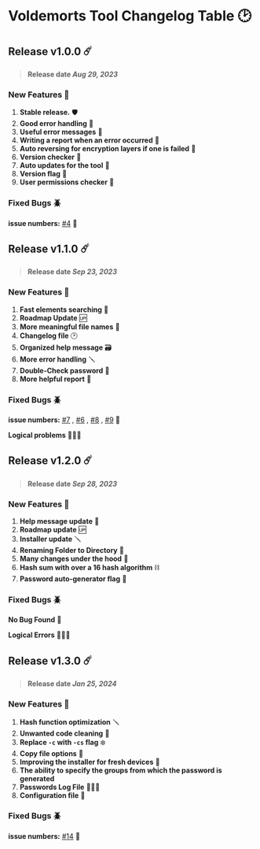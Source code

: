 <!--
 Copyright (c) 2023 Muhammed Alkohawaldeh
 
 This software is released under the MIT License.
 https://opensource.org/licenses/MIT
-->
# Voldemorts Tool Changelog Table 🕑

## Release v1.0.0 ☄️
> **Release date _Aug 29, 2023_**
### New Features 🌟

1. **Stable release.**  🛡
2. **Good error handling** 💫
3. **Useful error messages** 💪
4. **Writing a report when an error occurred** 📃
5. **Auto reversing for encryption layers if one is failed** 🧠
6. **Version checker** 👀
7. **Auto updates for the tool** 🤖
8. **Version flag** 🚩
9. **User permissions checker** 👾

### Fixed Bugs 🪲
**issue numbers:** [#4](https://github.com/MASTAR-LAST/Voldemorts/issues/4) 📍


## Release v1.1.0 ☄️
> **Release date _Sep 23, 2023_**
### New Features 🌟

1. **Fast elements searching** 👀
2. **Roadmap Update** 🆙
3. **More meaningful file names** 💬
4. **Changelog file** 🕑
5. **Organized help message** 🗃
6. **More error handling** 🪛
7. **Double-Check password** 🔑
8. **More helpful report** 📃

### Fixed Bugs 🪲
**issue numbers:** [#7](https://github.com/MASTAR-LAST/Voldemorts/issues/7) , [#6](https://github.com/MASTAR-LAST/Voldemorts/issues/6) , [#8](https://github.com/MASTAR-LAST/Voldemorts/issues/8) , [#9](https://github.com/MASTAR-LAST/Voldemorts/issues/9) 📍

**Logical problems** 👨🏻‍💻

## Release v1.2.0 ☄️
> **Release date _Sep 28, 2023_**
### New Features 🌟

1. **Help message update** 👀
2. **Roadmap update** 🆙
3. **Installer update** 🪛
4. **Renaming Folder to Directory** 🙈
5. **Many changes under the hood** 🤖
6. **Hash sum with over a 16 hash algorithm** ⛓
7. **Password auto-generator flag** 🧱


### Fixed Bugs 🪲
**No Bug Found** 💭

**Logical Errors** 👨🏻‍💻

## Release v1.3.0 ☄️
> **Release date _Jan 25, 2024_**
### New Features 🌟

1. **Hash function optimization** 🪛
2. **Unwanted code cleaning** 🧹
3. **Replace `-c` with `-cs` flag** ❄️
4. **Copy file options** 💫
5. **Improving the installer for fresh devices** 🤖
6. **The ability to specify the groups from which the password is generated**
7. **Passwords Log File** 🕵🏼‍♂️
8. **Configuration file** 🔗

### Fixed Bugs 🪲
**issue numbers:** [#14](https://github.com/MASTAR-LAST/Voldemorts/issues/14) 📍